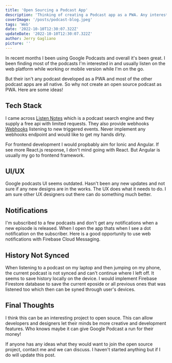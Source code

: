 ```yaml
---
title: 'Open Sourcing a Podcast App'
description: 'Thinking of creating a Podcast app as a PWA. Any interest?'
coverImage: '/posts/podcast-blog.jpeg'
tags: 'Web'
date: '2022-10-10T12:30:07.322Z'
updateDate: '2022-10-10T12:30:07.322Z'
author: Jerry Gagliano
picture: ''
---
```


In recent months I been using Google Podcasts and overall it's been great. I been finding most of the podcasts I'm interested in and usually listen on the web platform while working or mobile version while I'm on the go.

But their isn't any podcast developed as a PWA and most of the other podcast apps are all native. So why not create an open source podcast as PWA. Here are some ideas!

## Tech Stack

I came across [Listen Notes](https://www.listennotes.com/) which is a podcast search engine and they supply a free api with limited requests. They also provide webhooks [Webhooks](https://www.listennotes.help/article/49-how-to-use-webhooks-of-podcast-api) listening to new triggered events. Never implement any webhooks endpoint and would like to get my hands dirty.

For frontend development I would propbably aim for Ionic and Angular. If see more React.js response, I don't mind going with React. But Angular is usually my go to frontend framework.

## UI/UX

Google podcasts UI seems outdated. Hasn't been any new updates and not sure if any new designs are in the works. The UX does what it needs to do. I am sure other UX designers out there can do something much better.

## Notifications

I'm subscribed to a few podcasts and don't get any notifications when a new episode is released. When I open the app thats when I see a dot notification on the subscriber. Here is a good opportunity to use web notifications with Firebase Cloud Messaging.

## History Not Synced

When listening to a podcast on my laptop and then jumping on my phone, the current podcast is not synced and can't continue where I left off. It seems to save history locally on the device. I would implement Firebase Firestore database to save the current eposide or all previous ones that was listened too which then can be syned through user's devices.

## Final Thoughts

I think this can be an interesting project to open souce. This can allow developers and designers let their minds be more creative and development features. Who knows maybe it can give Google Podcast a run for their money!

If anyone has any ideas what they would want to join the open source project, contact me and we can discuss. I haven't started anything but if I do will update this post.